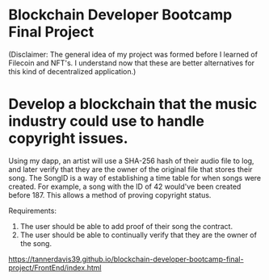 
# Blockchain Developer Bootcamp Final Project
(Disclaimer: The general idea of my project was formed before I learned of Filecoin and NFT's. I understand now that these are better alternatives for this kind of decentralized application.)


# Develop a blockchain that the music industry could use to handle copyright issues.

Using my dapp, an artist will use a SHA-256 hash of their audio file to log, and later verify that they are the owner of the original file that stores their song. The SongID is a way of establishing a time table for when songs were created. For example, a song with the ID of 42 would've been created before 187. This allows a method of proving copyright status.


Requirements:
 1. The user should be able to add proof of their song the contract.
 2. The user should be able to continually verify that they are the owner of the song.


https://tannerdavis39.github.io/blockchain-developer-bootcamp-final-project/FrontEnd/index.html

